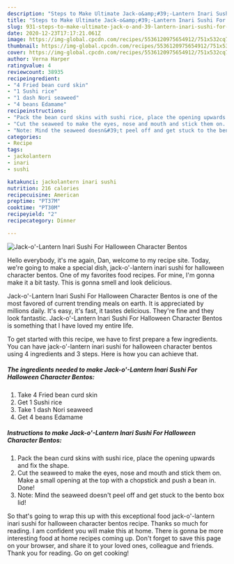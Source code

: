 ```yaml
---
description: "Steps to Make Ultimate Jack-o&amp;#39;-Lantern Inari Sushi For Halloween Character Bentos"
title: "Steps to Make Ultimate Jack-o&amp;#39;-Lantern Inari Sushi For Halloween Character Bentos"
slug: 931-steps-to-make-ultimate-jack-o-and-39-lantern-inari-sushi-for-halloween-character-bentos
date: 2020-12-23T17:17:21.061Z
image: https://img-global.cpcdn.com/recipes/5536120975654912/751x532cq70/jack-o-lantern-inari-sushi-for-halloween-character-bentos-recipe-main-photo.jpg
thumbnail: https://img-global.cpcdn.com/recipes/5536120975654912/751x532cq70/jack-o-lantern-inari-sushi-for-halloween-character-bentos-recipe-main-photo.jpg
cover: https://img-global.cpcdn.com/recipes/5536120975654912/751x532cq70/jack-o-lantern-inari-sushi-for-halloween-character-bentos-recipe-main-photo.jpg
author: Verna Harper
ratingvalue: 4
reviewcount: 38935
recipeingredient:
- "4 Fried bean curd skin"
- "1 Sushi rice"
- "1 dash Nori seaweed"
- "4 beans Edamame"
recipeinstructions:
- "Pack the bean curd skins with sushi rice, place the opening upwards and fix the shape."
- "Cut the seaweed to make the eyes, nose and mouth and stick them on. Make a small opening at the top with a chopstick and push a bean in. Done!"
- "Note: Mind the seaweed doesn&#39;t peel off and get stuck to the bento box lid!"
categories:
- Recipe
tags:
- jackolantern
- inari
- sushi

katakunci: jackolantern inari sushi 
nutrition: 216 calories
recipecuisine: American
preptime: "PT37M"
cooktime: "PT30M"
recipeyield: "2"
recipecategory: Dinner

---
```



![Jack-o&#39;-Lantern Inari Sushi For Halloween Character Bentos](https://img-global.cpcdn.com/recipes/5536120975654912/751x532cq70/jack-o-lantern-inari-sushi-for-halloween-character-bentos-recipe-main-photo.jpg)

Hello everybody, it's me again, Dan, welcome to my recipe site. Today, we're going to make a special dish, jack-o&#39;-lantern inari sushi for halloween character bentos. One of my favorites food recipes. For mine, I'm gonna make it a bit tasty. This is gonna smell and look delicious.

Jack-o&#39;-Lantern Inari Sushi For Halloween Character Bentos is one of the most favored of current trending meals on earth. It is appreciated by millions daily. It's easy, it's fast, it tastes delicious. They're fine and they look fantastic. Jack-o&#39;-Lantern Inari Sushi For Halloween Character Bentos is something that I have loved my entire life.




To get started with this recipe, we have to first prepare a few ingredients. You can have jack-o&#39;-lantern inari sushi for halloween character bentos using 4 ingredients and 3 steps. Here is how you can achieve that.

<!--inarticleads1-->

##### The ingredients needed to make Jack-o&#39;-Lantern Inari Sushi For Halloween Character Bentos:

1. Take 4 Fried bean curd skin
1. Get 1 Sushi rice
1. Take 1 dash Nori seaweed
1. Get 4 beans Edamame




<!--inarticleads2-->

##### Instructions to make Jack-o&#39;-Lantern Inari Sushi For Halloween Character Bentos:

1. Pack the bean curd skins with sushi rice, place the opening upwards and fix the shape.
1. Cut the seaweed to make the eyes, nose and mouth and stick them on. Make a small opening at the top with a chopstick and push a bean in. Done!
1. Note: Mind the seaweed doesn&#39;t peel off and get stuck to the bento box lid!




So that's going to wrap this up with this exceptional food jack-o&#39;-lantern inari sushi for halloween character bentos recipe. Thanks so much for reading. I am confident you will make this at home. There is gonna be more interesting food at home recipes coming up. Don't forget to save this page on your browser, and share it to your loved ones, colleague and friends. Thank you for reading. Go on get cooking!
